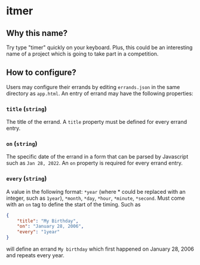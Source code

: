 # itmer
## Why this name?
Try type "timer" quickly on your keyboard. Plus, this could be an interesting name of a project which is going to take part in a competition.
## How to configure?
Users may configure their errands by editing `errands.json` in the same directory as `app.html`.
An entry of errand may have the following properties:
### `title` (`string`)
The title of the errand. A `title` property must be defined for every errand entry.
### `on` (`string`)
The specific date of the errand in a form that can be parsed by Javascript such as `Jan 28, 2022`. An `on` property is required for every errand entry.
### `every` (`string`)
A value in the following format: `*year` (where * could be replaced with an integer, such as `1year`),
`*month`, `*day`, `*hour`, `*minute`, `*second`. Must come with an `on` tag to define the start of the timing. Such as
```json
{
    "title": "My Birthday",
    "on": "January 28, 2006",
    "every": "1year"
}
```
will define an errand `My birthday` which first happened on January 28, 2006 and repeats every year.

